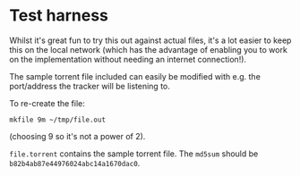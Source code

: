 
# Test harness

Whilst it's great fun to try this out against actual files, it's a lot easier to keep this on the local network (which has the advantage of enabling you to work on the implementation without needing an internet connection!).

The sample torrent file included can easily be modified with e.g. the port/address the tracker will be listening to.

To re-create the file:
```
mkfile 9m ~/tmp/file.out 
```

(choosing 9 so it's not a power of 2).

`file.torrent` contains the sample torrent file. The `md5sum` should be `b82b4ab87e44976024abc14a1670dac0`.